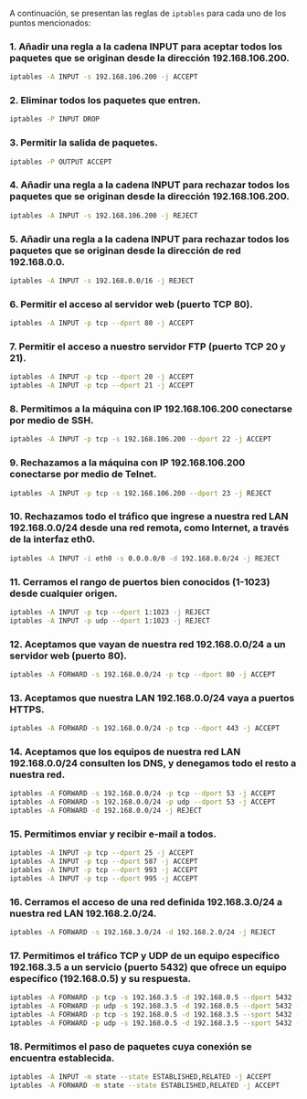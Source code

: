 A continuación, se presentan las reglas de `iptables` para cada uno de los puntos mencionados:

### 1. Añadir una regla a la cadena INPUT para aceptar todos los paquetes que se originan desde la dirección 192.168.106.200.
```bash
iptables -A INPUT -s 192.168.106.200 -j ACCEPT
```

### 2. Eliminar todos los paquetes que entren.
```bash
iptables -P INPUT DROP
```

### 3. Permitir la salida de paquetes.
```bash
iptables -P OUTPUT ACCEPT
```

### 4. Añadir una regla a la cadena INPUT para rechazar todos los paquetes que se originan desde la dirección 192.168.106.200.
```bash
iptables -A INPUT -s 192.168.106.200 -j REJECT
```

### 5. Añadir una regla a la cadena INPUT para rechazar todos los paquetes que se originan desde la dirección de red 192.168.0.0.
```bash
iptables -A INPUT -s 192.168.0.0/16 -j REJECT
```

### 6. Permitir el acceso al servidor web (puerto TCP 80).
```bash
iptables -A INPUT -p tcp --dport 80 -j ACCEPT
```

### 7. Permitir el acceso a nuestro servidor FTP (puerto TCP 20 y 21).
```bash
iptables -A INPUT -p tcp --dport 20 -j ACCEPT
iptables -A INPUT -p tcp --dport 21 -j ACCEPT
```

### 8. Permitimos a la máquina con IP 192.168.106.200 conectarse por medio de SSH.
```bash
iptables -A INPUT -p tcp -s 192.168.106.200 --dport 22 -j ACCEPT
```

### 9. Rechazamos a la máquina con IP 192.168.106.200 conectarse por medio de Telnet.
```bash
iptables -A INPUT -p tcp -s 192.168.106.200 --dport 23 -j REJECT
```

### 10. Rechazamos todo el tráfico que ingrese a nuestra red LAN 192.168.0.0/24 desde una red remota, como Internet, a través de la interfaz eth0.
```bash
iptables -A INPUT -i eth0 -s 0.0.0.0/0 -d 192.168.0.0/24 -j REJECT
```

### 11. Cerramos el rango de puertos bien conocidos (1-1023) desde cualquier origen.
```bash
iptables -A INPUT -p tcp --dport 1:1023 -j REJECT
iptables -A INPUT -p udp --dport 1:1023 -j REJECT
```

### 12. Aceptamos que vayan de nuestra red 192.168.0.0/24 a un servidor web (puerto 80).
```bash
iptables -A FORWARD -s 192.168.0.0/24 -p tcp --dport 80 -j ACCEPT
```

### 13. Aceptamos que nuestra LAN 192.168.0.0/24 vaya a puertos HTTPS.
```bash
iptables -A FORWARD -s 192.168.0.0/24 -p tcp --dport 443 -j ACCEPT
```

### 14. Aceptamos que los equipos de nuestra red LAN 192.168.0.0/24 consulten los DNS, y denegamos todo el resto a nuestra red.
```bash
iptables -A FORWARD -s 192.168.0.0/24 -p tcp --dport 53 -j ACCEPT
iptables -A FORWARD -s 192.168.0.0/24 -p udp --dport 53 -j ACCEPT
iptables -A FORWARD -d 192.168.0.0/24 -j REJECT
```

### 15. Permitimos enviar y recibir e-mail a todos.
```bash
iptables -A INPUT -p tcp --dport 25 -j ACCEPT
iptables -A INPUT -p tcp --dport 587 -j ACCEPT
iptables -A INPUT -p tcp --dport 993 -j ACCEPT
iptables -A INPUT -p tcp --dport 995 -j ACCEPT
```

### 16. Cerramos el acceso de una red definida 192.168.3.0/24 a nuestra red LAN 192.168.2.0/24.
```bash
iptables -A FORWARD -s 192.168.3.0/24 -d 192.168.2.0/24 -j REJECT
```

### 17. Permitimos el tráfico TCP y UDP de un equipo específico 192.168.3.5 a un servicio (puerto 5432) que ofrece un equipo específico (192.168.0.5) y su respuesta.
```bash
iptables -A FORWARD -p tcp -s 192.168.3.5 -d 192.168.0.5 --dport 5432 -j ACCEPT
iptables -A FORWARD -p udp -s 192.168.3.5 -d 192.168.0.5 --dport 5432 -j ACCEPT
iptables -A FORWARD -p tcp -s 192.168.0.5 -d 192.168.3.5 --sport 5432 -j ACCEPT
iptables -A FORWARD -p udp -s 192.168.0.5 -d 192.168.3.5 --sport 5432 -j ACCEPT
```

### 18. Permitimos el paso de paquetes cuya conexión se encuentra establecida.
```bash
iptables -A INPUT -m state --state ESTABLISHED,RELATED -j ACCEPT
iptables -A FORWARD -m state --state ESTABLISHED,RELATED -j ACCEPT
```
